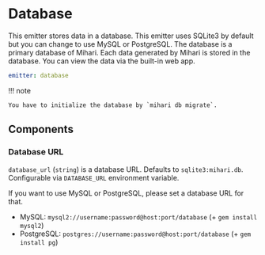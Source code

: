 # Database

This emitter stores data in a database. This emitter uses SQLite3 by default but you can change to use MySQL or PostgreSQL. The database is a primary database of Mihari. Each data generated by Mihari is stored in the database. You can view the data via the built-in web app.

```yaml
emitter: database
```

!!! note

    You have to initialize the database by `mihari db migrate`.

## Components

### Database URL

`database_url` (`string`) is a database URL. Defaults to `sqlite3:mihari.db`. Configurable via `DATABASE_URL` environment variable.

If you want to use MySQL or PostgreSQL, please set a database URL for that.

- MySQL: `mysql2://username:password@host:port/database` (+ `gem install mysql2`)
- PostgreSQL: `postgres://username:password@host:port/database` (+ `gem install pg`)

